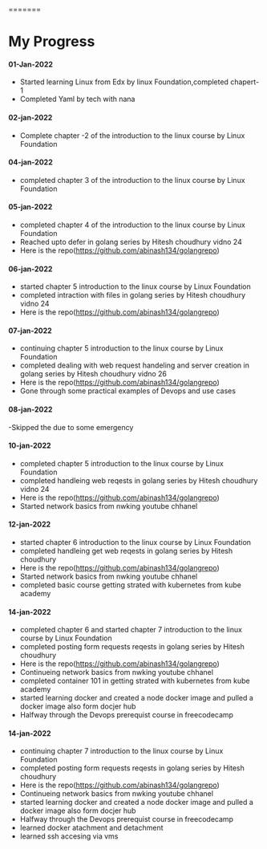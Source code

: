 =======
# My Progress

#### 01-Jan-2022

- Started learning Linux from Edx by linux Foundation,completed chapert-1
- Completed Yaml by tech with nana

#### 02-jan-2022

- Complete chapter -2 of the introduction to the linux course by Linux Foundation

#### 04-jan-2022

- completed chapter 3 of the introduction to the linux course by Linux Foundation

#### 05-jan-2022

- completed chapter 4 of the introduction to the linux course by Linux Foundation
- Reached upto defer in golang series by Hitesh choudhury vidno 24
- Here is the repo(https://github.com/abinash134/golangrepo)

#### 06-jan-2022

- started chapter 5 introduction to the linux course by Linux Foundation
- completed intraction with files in golang series by Hitesh choudhury vidno 24
- Here is the repo(https://github.com/abinash134/golangrepo)

#### 07-jan-2022

- continuing chapter 5 introduction to the linux course by Linux Foundation
- completed dealing with web request handeling and server creation in golang series by Hitesh choudhury vidno 26
- Here is the repo(https://github.com/abinash134/golangrepo)
- Gone through some practical examples of Devops and use cases

#### 08-jan-2022

-Skipped the due to some emergency

#### 10-jan-2022

- completed chapter 5 introduction to the linux course by Linux Foundation
- completed handleing web reqests in golang series by Hitesh choudhury vidno 24
- Here is the repo(https://github.com/abinash134/golangrepo)
- Started network basics from nwking youtube chhanel

#### 12-jan-2022

- started chapter 6 introduction to the linux course by Linux Foundation
- completed handleing get web reqests in golang series by Hitesh choudhury
- Here is the repo(https://github.com/abinash134/golangrepo)
- Started network basics from nwking youtube chhanel
- completed basic course getting strated with kubernetes from kube academy

#### 14-jan-2022

- completed chapter 6 and started chapter 7 introduction to the linux course by Linux Foundation
- completed posting form requests reqests in golang series by Hitesh choudhury
- Here is the repo(https://github.com/abinash134/golangrepo)
- Continueing network basics from nwking youtube chhanel
- completed container 101 in getting strated with kubernetes from kube academy
- started learning docker and created a node docker image and pulled a docker image also form docjer hub
- Halfway through the Devops prerequist course in freecodecamp

#### 14-jan-2022

- continuing chapter 7 introduction to the linux course by Linux Foundation
- completed posting form requests reqests in golang series by Hitesh choudhury
- Here is the repo(https://github.com/abinash134/golangrepo)
- Continueing network basics from nwking youtube chhanel
- started learning docker and created a node docker image and pulled a docker image also form docjer hub
- Halfway through the Devops prerequist course in freecodecamp
- learned docker atachment and detachment
- learned ssh accesing via vms
